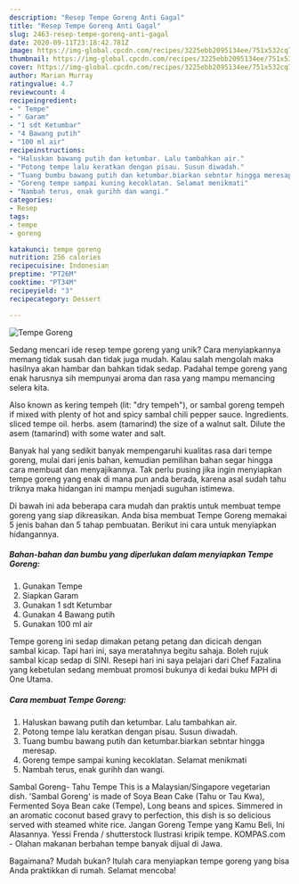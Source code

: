 ```yaml
---
description: "Resep Tempe Goreng Anti Gagal"
title: "Resep Tempe Goreng Anti Gagal"
slug: 2463-resep-tempe-goreng-anti-gagal
date: 2020-09-11T23:18:42.781Z
image: https://img-global.cpcdn.com/recipes/3225ebb2095134ee/751x532cq70/tempe-goreng-foto-resep-utama.jpg
thumbnail: https://img-global.cpcdn.com/recipes/3225ebb2095134ee/751x532cq70/tempe-goreng-foto-resep-utama.jpg
cover: https://img-global.cpcdn.com/recipes/3225ebb2095134ee/751x532cq70/tempe-goreng-foto-resep-utama.jpg
author: Marian Murray
ratingvalue: 4.7
reviewcount: 4
recipeingredient:
- " Tempe"
- " Garam"
- "1 sdt Ketumbar"
- "4 Bawang putih"
- "100 ml air"
recipeinstructions:
- "Haluskan bawang putih dan ketumbar. Lalu tambahkan air."
- "Potong tempe lalu keratkan dengan pisau. Susun diwadah."
- "Tuang bumbu bawang putih dan ketumbar.biarkan sebntar hingga meresap."
- "Goreng tempe sampai kuning kecoklatan. Selamat menikmati"
- "Nambah terus, enak gurihh dan wangi."
categories:
- Resep
tags:
- tempe
- goreng

katakunci: tempe goreng 
nutrition: 256 calories
recipecuisine: Indonesian
preptime: "PT26M"
cooktime: "PT34M"
recipeyield: "3"
recipecategory: Dessert

---
```



![Tempe Goreng](https://img-global.cpcdn.com/recipes/3225ebb2095134ee/751x532cq70/tempe-goreng-foto-resep-utama.jpg)

Sedang mencari ide resep tempe goreng yang unik? Cara menyiapkannya memang tidak susah dan tidak juga mudah. Kalau salah mengolah maka hasilnya akan hambar dan bahkan tidak sedap. Padahal tempe goreng yang enak harusnya sih mempunyai aroma dan rasa yang mampu memancing selera kita.

Also known as kering tempeh (lit: &#34;dry tempeh&#34;), or sambal goreng tempeh if mixed with plenty of hot and spicy sambal chili pepper sauce. Ingredients. sliced tempe oil. herbs. asem (tamarind) the size of a walnut salt. Dilute the asem (tamarind) with some water and salt.

Banyak hal yang sedikit banyak mempengaruhi kualitas rasa dari tempe goreng, mulai dari jenis bahan, kemudian pemilihan bahan segar hingga cara membuat dan menyajikannya. Tak perlu pusing jika ingin menyiapkan tempe goreng yang enak di mana pun anda berada, karena asal sudah tahu triknya maka hidangan ini mampu menjadi suguhan istimewa.


Di bawah ini ada beberapa cara mudah dan praktis untuk membuat tempe goreng yang siap dikreasikan. Anda bisa membuat Tempe Goreng memakai 5 jenis bahan dan 5 tahap pembuatan. Berikut ini cara untuk menyiapkan hidangannya.

<!--inarticleads1-->

##### Bahan-bahan dan bumbu yang diperlukan dalam menyiapkan Tempe Goreng:

1. Gunakan  Tempe
1. Siapkan  Garam
1. Gunakan 1 sdt Ketumbar
1. Gunakan 4 Bawang putih
1. Gunakan 100 ml air


Tempe goreng ini sedap dimakan petang petang dan dicicah dengan sambal kicap. Tapi hari ini, saya meratahnya begitu sahaja. Boleh rujuk sambal kicap sedap di SINI. Resepi hari ini saya pelajari dari Chef Fazalina yang kebetulan sedang membuat promosi bukunya di kedai buku MPH di One Utama. 

<!--inarticleads2-->

##### Cara membuat Tempe Goreng:

1. Haluskan bawang putih dan ketumbar. Lalu tambahkan air.
1. Potong tempe lalu keratkan dengan pisau. Susun diwadah.
1. Tuang bumbu bawang putih dan ketumbar.biarkan sebntar hingga meresap.
1. Goreng tempe sampai kuning kecoklatan. Selamat menikmati
1. Nambah terus, enak gurihh dan wangi.


Sambal Goreng- Tahu Tempe This is a Malaysian/Singapore vegetarian dish. &#39;Sambal Goreng&#39; is made of Soya Bean Cake (Tahu or Tau Kwa), Fermented Soya Bean cake (Tempe), Long beans and spices. Simmered in an aromatic coconut based gravy to perfection, this dish is so delicious served with steamed white rice. Jangan Goreng Tempe yang Kamu Beli, Ini Alasannya. Yessi Frenda / shutterstock Ilustrasi kripik tempe. KOMPAS.com - Olahan makanan berbahan tempe banyak dijual di Jawa. 

Bagaimana? Mudah bukan? Itulah cara menyiapkan tempe goreng yang bisa Anda praktikkan di rumah. Selamat mencoba!

